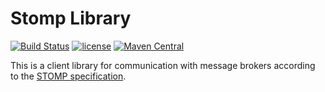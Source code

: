 # Stomp Library

[![Build Status](https://travis-ci.org/lancomsystems/stomp.svg?branch=master)](https://travis-ci.org/lancomsystems/stomp)
[![license](https://img.shields.io/github/license/lancomsystems/stomp.svg)](https://github.com/lancomsystems/stomp/blob/master/LICENSE)
[![Maven Central](https://img.shields.io/maven-central/v/de.lancom.systems.stomp/stomp-core.svg)](https://mvnrepository.com/artifact/de.lancom.systems.stomp)

This is a client library for communication with message brokers according to the [STOMP specification](https://stomp.github.io/).
